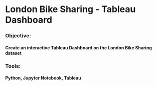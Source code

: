# London Bike Sharing - Tableau Dashboard
### Objective:
#### Create an interactive Tableau Dashboard on the London Bike Sharing dataset
### Tools:
#### Python, Jupyter Notebook, Tableau 
